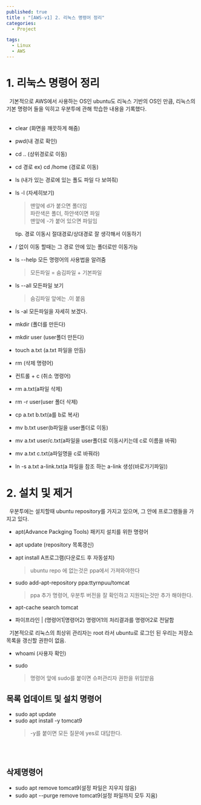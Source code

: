 ```yaml
---
published: true
title : "[AWS-v1] 2. 리눅스 명령어 정리"
categories:
  - Project

tags:
  - Linux
  - AWS
---
```


# 1. 리눅스 명령어 정리
&nbsp; 기본적으로 AWS에서 사용하는 OS인 ubuntu도 리눅스 기반의 OS인 만큼, 리눅스의 기본 명령어 들을 익히고 우분투에 관해 학습한 내용을 기록했다.
<br>
<br>

- clear (화면을 깨끗하게 해줌)
- pwd(내 경로 확인)
- cd .. (상위경로로 이동)
- cd 경로 ex) cd /home (경로로 이동)
- ls (내가 있는 경로에 있는 폴도 파일 다 보여줘)
- ls -l (자세히보기) 
	>  맨앞에 d가 붙으면 폴더임<br>
  	> 파란색은 폴더, 하얀색이면 파일<br>
  	> 맨앞에 -가 붙어 있으면 파일임


  tip. 경로 이동시 절대경로/상대경로 잘 생각해서 이동하기
- / 없이 이동 할때는 그 경로 안에 있는 폴더로만 이동가능
- ls --help  모든 명령어의 사용법을 알려줌
	> 모든파일 = 숨김파일 + 기본파일
- ls --all 모든파일 보기 
	> 	숨김파일 앞에는 .이 붙음
- ls -al 모든파일을 자세히 보겠다.
-  mkdir (폴더를 만든다)
-  mkdir user (user폴더 만든다)
-  touch a.txt (a.txt 파일을 만듬)
-  rm (삭제 명령어)
-  컨트롤 + c (취소 명령어)
-  rm a.txt(a파일 삭제)
-  rm -r user(user 폴더 삭제)
-  cp a.txt b.txt(a를 b로 복사)
-  mv b.txt user(b파일을 user폴더로 이동)
-  mv a.txt user/c.txt(a파일을 user폴더로 이동시키는데 c로 이름을 바꿔)
-  mv a.txt c.txt(a파일명을 c로 바꿔라)
-  ln -s a.txt a-link.txt(a 파일을 참조 하는 a-link 생성(바로가기파일)) 


# 2. 설치 및 제거
&nbsp; 우분투에는 설치할때 ubuntu repository를 가지고 있으며, 그 안에 프로그램들을 가지고 있다. 

- apt(Advance Packging Tools) 패키지 설치를 위한 명령어

- apt update (repository 목록갱신)
- apt install A프로그램(다운로드 후 자동설치)
  > ubuntu repo 에 없는것은 ppa에서 가져와야한다

- sudo add-apt-repository ppa:ttyrnpuu/tomcat
	> ppa 추가 명령어, 우분투 버전을 잘 확인하고 지원되는것만 추가 해야한다.
- apt-cache search tomcat
- 파이프라인 | (명령어1|명령어2) 명령어1의 처리결과를 명령어2로 전달함 
  
&nbsp; 기본적으로 리눅스의 최상위 관리자는 root 라서 ubuntu로 로그인 된 우리는 저장소 목록을 갱신할 권한이 없음.

 - whoami (사용자 확인)

- sudo
	> 명령어 앞에 sudo를 붙이면 슈퍼관리자 권한을 위임받음

## 목록 업데이트 및 설치 명령어

- sudo apt update
- sudo apt install -y tomcat9
	> -y를 붙이면 모든 질문에 yes로 대답한다.

<br>
<br>

## 삭제명령어
- sudo apt remove tomcat9(설정 파일은 지우지 않음)
- sudo apt --purge remove tomcat9(설정 파일까지 모두 지움)


